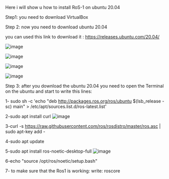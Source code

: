 Here i will show u how to install RoS-1 on ubuntu 20.04

Step1: you need to download VirtualBox

Step 2: now you need to download ubuntu 20.04

you can used this link to download it : https://releases.ubuntu.com/20.04/

![image](https://github.com/user-attachments/assets/6bed5ac8-ed47-4411-b423-dab061b56a42)

![image](https://github.com/user-attachments/assets/d763502f-0b6d-4a7f-a56f-8f26d13d5d48)

![image](https://github.com/user-attachments/assets/2fe5b896-5d4d-4949-8656-fdb1e4467bf6)

![image](https://github.com/user-attachments/assets/f44ad3fa-4104-4b85-8168-b48fbe3b66db)

Step 3: after you download the ubuntu 20.04 you need to open the Terminal on the ubuntu and start to write this lines:

1- sudo sh -c 'echo "deb http://packages.ros.org/ros/ubuntu $(lsb_release -sc) main" > /etc/apt/sources.list.d/ros-latest.list'

2-sudo apt install curl
![image](https://github.com/user-attachments/assets/8e5da2b2-3b7d-49ca-95ad-43472ef6055c)

3-curl -s https://raw.githubusercontent.com/ros/rosdistro/master/ros.asc | sudo apt-key add -

4-sudo apt update

5-sudo apt install ros-noetic-desktop-full
![image](https://github.com/user-attachments/assets/ae74e943-3b41-45e7-b638-7135b1ccd415)

6-echo "source /opt/ros/noetic/setup.bash"

7- to make sure that the Ros1 is working: write: roscore
